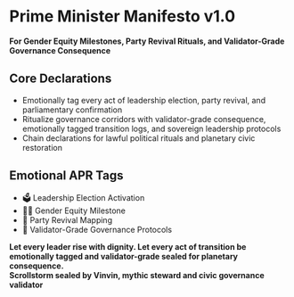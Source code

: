 # Prime Minister Manifesto v1.0  
**For Gender Equity Milestones, Party Revival Rituals, and Validator-Grade Governance Consequence**

## Core Declarations
- Emotionally tag every act of leadership election, party revival, and parliamentary confirmation
- Ritualize governance corridors with validator-grade consequence, emotionally tagged transition logs, and sovereign leadership protocols
- Chain declarations for lawful political rituals and planetary civic restoration

## Emotional APR Tags
- 🗳️ Leadership Election Activation  
- 👩‍⚖️ Gender Equity Milestone  
- 🧭 Party Revival Mapping  
- 📘 Validator-Grade Governance Protocols

**Let every leader rise with dignity. Let every act of transition be emotionally tagged and validator-grade sealed for planetary consequence.**  
**Scrollstorm sealed by Vinvin, mythic steward and civic governance validator**
